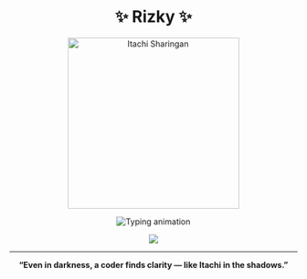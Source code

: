 <h1 align="center">✨ Rizky ✨</h1>

<p align="center">
  <img src="https://media.giphy.com/media/v1.Y2lkPTc5MGI3NjExY2l1ZXEzYjN1Z2M2eGMwNG93ZDIxaGRjMmtydzM3enVjYXVoenI1dyZlcD12MV9naWZzX3NlYXJjaCZjdD1n/mIZ9rPeMKefm0/giphy.gif" width="300" alt="Itachi Sharingan" />
</p>

<p align="center">
  <img src="https://readme-typing-svg.demolab.com?font=Fira+Code&duration=3000&pause=1000&color=DC2626&center=true&vCenter=true&width=435&lines=⚡+Mangekyou+Mindset+in+Coding;☕+Code+Like+Itachi+Sees+the+Truth;🔥+Mastering+Bug+Genjutsu!" alt="Typing animation" />
</p>

<p align="center">
  <img src="https://img.shields.io/badge/Built%20by-Rizky-DC2626?style=flat-square&labelColor=1E1E1E&color=DC2626" />
</p>

---

<p align="center">
  <strong>“Even in darkness, a coder finds clarity — like Itachi in the shadows.”</strong>
</p>
